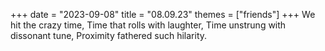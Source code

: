 +++
date = "2023-09-08"
title = "08.09.23"
themes = ["friends"]
+++
We hit the crazy time,
Time that rolls with laughter,
Time unstrung with dissonant tune,
Proximity fathered such hilarity.

